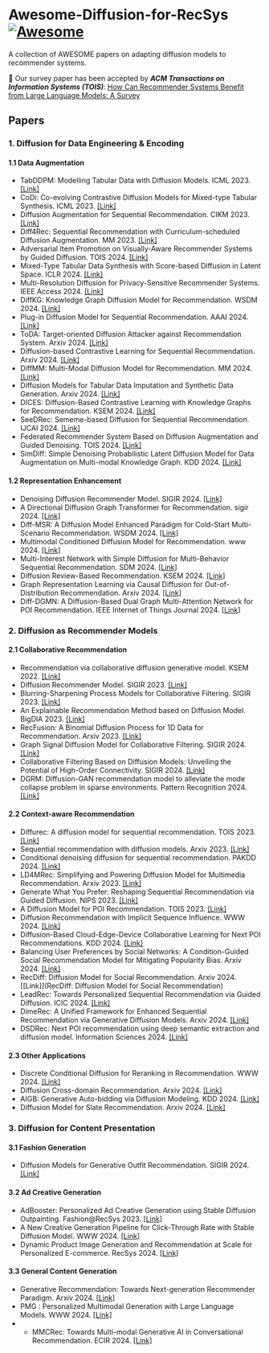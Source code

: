 # Awesome-Diffusion-for-RecSys [![Awesome](https://awesome.re/badge.svg)](https://awesome.re)

A collection of AWESOME papers on adapting diffusion models to recommender systems. 

:tada: Our survey paper has been accepted by **_ACM Transactions on Information Systems (TOIS)_**: [How Can Recommender Systems Benefit from Large Language Models: A Survey](https://dl.acm.org/doi/10.1145/3678004)

## Papers

### 1. Diffusion for Data Engineering & Encoding

#### 1.1 Data Augmentation

* TabDDPM: Modelling Tabular Data with Diffusion Models. ICML 2023. [[Link]](https://arxiv.org/abs/2209.15421)
* CoDi: Co-evolving Contrastive Diffusion Models for Mixed-type Tabular Synthesis. ICML 2023. [[Link]](https://arxiv.org/abs/2304.12654)
* Diffusion Augmentation for Sequential Recommendation. CIKM 2023.
[[Link]](https://arxiv.org/abs/2309.12858)
* Diff4Rec: Sequential Recommendation with Curriculum-scheduled Diffusion Augmentation. MM 2023. [[Link]](https://dl.acm.org/doi/10.1145/3581783.3612709)
* Adversarial Item Promotion on Visually-Aware Recommender Systems by Guided Diffusion. TOIS 2024. [[Link]](https://arxiv.org/abs/2312.15826)
* Mixed-Type Tabular Data Synthesis with Score-based Diffusion in Latent Space. ICLR 2024. [[Link]](https://arxiv.org/abs/2310.09656)
* Multi-Resolution Diffusion for Privacy-Sensitive Recommender Systems. IEEE Access 2024. [[Link]](https://arxiv.org/abs/2311.03488)
* DiffKG: Knowledge Graph Diffusion Model for Recommendation. WSDM 2024. [[Link]](https://arxiv.org/abs/2312.16890)
* Plug-in Diffusion Model for Sequential Recommendation. AAAI 2024. [[Link]](https://arxiv.org/abs/2401.02913)
* ToDA: Target-oriented Diffusion Attacker against Recommendation System. Arxiv 2024. [[Link]](https://arxiv.org/abs/2401.12578)
* Diffusion-based Contrastive Learning for Sequential Recommendation. Arxiv 2024. [[Link]](https://arxiv.org/abs/2405.09369)
* DiffMM: Multi-Modal Diffusion Model for Recommendation. MM 2024. [[Link]](https://arxiv.org/abs/2406.11781)
* Diffusion Models for Tabular Data Imputation and Synthetic Data Generation. Arxiv 2024. [[Link]](https://arxiv.org/abs/2407.02549)
* DICES: Diffusion-Based Contrastive Learning with Knowledge Graphs for Recommendation. KSEM 2024. [[Link]](https://arxiv.org/abs/2407.02549)
* SeeDRec: Sememe-based Diffusion for Sequential Recommendation. IJCAI 2024. [[Link]](https://www.ijcai.org/proceedings/2024/251)
* Federated Recommender System Based on Diffusion Augmentation and Guided Denoising. TOIS 2024. [[Link]](https://dl.acm.org/doi/10.1145/3688570)
* SimDiff: Simple Denoising Probabilistic Latent Diffusion Model for Data Augmentation on Multi-modal Knowledge Graph. KDD 2024. [[Link]](https://dl.acm.org/doi/10.1145/3637528.3671769)

#### 1.2 Representation Enhancement

* Denoising Diffusion Recommender Model. SIGIR 2024. [[Link]](https://arxiv.org/abs/2401.06982)
* A Directional Diffusion Graph Transformer for Recommendation. sigir 2024. [[Link]](https://arxiv.org/abs/2404.03326)
* Diff-MSR: A Diffusion Model Enhanced Paradigm for Cold-Start Multi-Scenario Recommendation. WSDM 2024. [[Link]](https://dl.acm.org/doi/10.1145/3616855.3635807)
* Multimodal Conditioned Diffusion Model for Recommendation. www 2024. [[Link]](https://dl.acm.org/doi/abs/10.1145/3589335.3651956)
* Multi-Interest Network with Simple Diffusion for Multi-Behavior Sequential Recommendation. SDM 2024. [[Link]](https://epubs.siam.org/doi/10.1137/1.9781611978032.84)
* Diffusion Review-Based Recommendation. KSEM 2024. [[Link]](https://link.springer.com/chapter/10.1007/978-981-97-5489-2_23)
* Graph Representation Learning via Causal Diffusion for Out-of-Distribution Recommendation. Arxiv 2024. [[Link]](https://arxiv.org/abs/2408.00490)
* Diff-DGMN: A Diffusion-Based Dual Graph Multi-Attention Network for POI Recommendation. IEEE Internet of Things Journal 2024. [[Link]](https://ieeexplore.ieee.org/abstract/document/10640103)

### 2. Diffusion as Recommender Models

#### 2.1 Collaborative Recommendation

* Recommendation via collaborative diffusion generative model. KSEM 2022. [[Link]](https://link.springer.com/chapter/10.1007/978-3-031-10989-8_47)
* Diffusion Recommender Model. SIGIR 2023. [[Link]](https://arxiv.org/abs/2304.04971)
* Blurring-Sharpening Process Models for Collaborative Filtering. SIGIR 2023. [[Link]](https://arxiv.org/abs/2211.09324)
* An Explainable Recommendation Method based on Diffusion Model. BigDIA 2023. [[Link]](https://ieeexplore.ieee.org/document/10429319)
* RecFusion: A Binomial Diffusion Process for 1D Data for Recommendation. Arxiv 2023. [[Link]](https://arxiv.org/abs/2306.08947)
* Graph Signal Diffusion Model for Collaborative Filtering. SIGIR 2024. [[Link]](https://arxiv.org/abs/2311.08744)
* Collaborative Filtering Based on Diffusion Models: Unveiling the Potential of High-Order Connectivity. SIGIR 2024. [[Link]](https://arxiv.org/abs/2404.14240)
* DGRM: Diffusion-GAN recommendation model to alleviate the mode collapse problem in sparse environments. Pattern Recognition 2024. [[Link]](https://www.sciencedirect.com/science/article/pii/S0031320324004436)

#### 2.2 Context-aware Recommendation

* Diffurec: A diffusion model for sequential recommendation. TOIS 2023. [[Link]](https://arxiv.org/abs/2304.00686)
* Sequential recommendation with diffusion models. Arxiv 2023. [[Link]](https://arxiv.org/abs/2304.04541)
* Conditional denoising diffusion for sequential recommendation. PAKDD 2024. [[Link]](https://arxiv.org/abs/2304.11433)
* LD4MRec: Simplifying and Powering Diffusion Model for Multimedia Recommendation. Arxiv 2023. [[Link]](https://arxiv.org/abs/2309.15363)
* Generate What You Prefer: Reshaping Sequential Recommendation via Guided Diffusion. NIPS 2023. [[Link]](https://arxiv.org/abs/2310.20453)
* A Diffusion Model for POI Recommendation. TOIS 2023. [[Link]](https://arxiv.org/abs/2304.07041)
* Diffusion Recommendation with Implicit Sequence Influence. WWW 2024. [[Link]](https://dl.acm.org/doi/10.1145/3589335.3651951)
* Diffusion-Based Cloud-Edge-Device Collaborative Learning for Next POI Recommendations. KDD 2024. [[Link]](https://arxiv.org/abs/2405.13811)
* Balancing User Preferences by Social Networks: A Condition-Guided Social Recommendation Model for Mitigating Popularity Bias. Arxiv 2024. [[Link]](https://arxiv.org/abs/2405.16772)
* RecDiff: Diffusion Model for Social Recommendation. Arxiv 2024. [[Link]](RecDiff: Diffusion Model for Social Recommendation)
* LeadRec: Towards Personalized Sequential Recommendation via Guided Diffusion. ICIC 2024. [[Link]](https://link.springer.com/chapter/10.1007/978-981-97-5618-6_1)
* DimeRec: A Unified Framework for Enhanced Sequential Recommendation via Generative Diffusion Models. Arxiv 2024. [[Link]](https://arxiv.org/abs/2408.12153)
* DSDRec: Next POI recommendation using deep semantic extraction and diffusion model. Information Sciences 2024. [[Link]](https://www.sciencedirect.com/science/article/pii/S0020025524009186)

#### 2.3 Other Applications

* Discrete Conditional Diffusion for Reranking in Recommendation. WWW 2024. [[Link]](https://arxiv.org/abs/2308.06982)
* Diffusion Cross-domain Recommendation. Arxiv 2024. [[Link]](https://arxiv.org/abs/2402.02182)
* AIGB: Generative Auto-bidding via Diffusion Modeling. KDD 2024. [[Link]](https://arxiv.org/abs/2405.16141)
* Diffusion Model for Slate Recommendation. Arxiv 2024. [[Link]](https://www.arxiv.org/abs/2408.06883)

### 3. Diffusion for Content Presentation

#### 3.1 Fashion Generation

* Diffusion Models for Generative Outfit Recommendation. SIGIR 2024. [[Link]](https://arxiv.org/abs/2402.17279)

#### 3.2 Ad Creative Generation

* AdBooster: Personalized Ad Creative Generation using Stable Diffusion Outpainting. Fashion@RecSys 2023. [[Link]](https://arxiv.org/abs/2309.11507)
* A New Creative Generation Pipeline for Click-Through Rate with Stable Diffusion Model. WWW 2024. [[Link]](https://arxiv.org/abs/2401.10934)
* Dynamic Product Image Generation and Recommendation at Scale for Personalized E-commerce. RecSys 2024. [[Link]](https://arxiv.org/abs/2408.12392)

#### 3.3 General Content Generation

* Generative Recommendation: Towards Next-generation Recommender Paradigm. Arxiv 2024. [[Link]](https://arxiv.org/abs/2304.03516)
* PMG : Personalized Multimodal Generation with Large Language Models. WWW 2024. [[Link]](https://arxiv.org/abs/2404.08677)
* * MMCRec: Towards Multi-modal Generative AI in Conversational Recommendation. ECIR 2024. [[Link]](https://link.springer.com/chapter/10.1007/978-3-031-56063-7_23)




